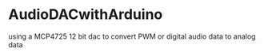 # AudioDACwithArduino
using a MCP4725 12 bit dac to convert PWM or digital audio data to analog data
